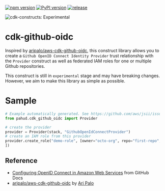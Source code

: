 [![npm version](https://badge.fury.io/js/@pahud%2Fcdk-github-oidc.svg)](https://badge.fury.io/js/@pahud%2Fcdk-github-oidc)
[![PyPI version](https://badge.fury.io/py/pahud-cdk-github-oidc.svg)](https://badge.fury.io/py/pahud-cdk-github-oidc)
[![release](https://github.com/pahud/cdk-github-oidc/actions/workflows/release.yml/badge.svg)](https://github.com/pahud/cdk-github-oidc/actions/workflows/release.yml)

![cdk-constructs: Experimental](https://img.shields.io/badge/cdk--constructs-experimental-important.svg?style=for-the-badge)

# cdk-github-oidc

Inspired by [aripalo/aws-cdk-github-oidc](https://github.com/aripalo/aws-cdk-github-oidc), this construct library allows you to create a `Github OpenID Connect Identity Provider` trust relationship with the `Provider` construct as well as federated IAM roles for one or multiple Github repositories.

This construct is still in `experimental` stage and may have breaking changes. However, we aim to make this library as simple as possible.

# Sample

```python
# Example automatically generated. See https://github.com/aws/jsii/issues/826
from pahud.cdk_github_oidc import Provider

# create the provider
provider = Provider(stack, "GithubOpenIdConnectProvider")
# create an IAM role from this provider
provider.create_role("demo-role", [owner="octo-org", repo="first-repo", owner="octo-org", repo="second-repo", owner="octo-org", repo="third-repo"
])
```

## Reference

* [Configuring OpenID Connect in Amazon Web Services](https://docs.github.com/en/actions/deployment/security-hardening-your-deployments/configuring-openid-connect-in-amazon-web-services) from GitHub Docs
* [aripalo/aws-cdk-github-oidc](https://github.com/aripalo/aws-cdk-github-oidc) by [Ari Palo](https://github.com/aripalo)
